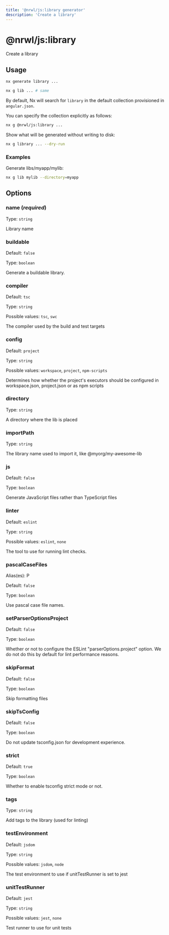 ```yaml
---
title: '@nrwl/js:library generator'
description: 'Create a library'
---
```


# @nrwl/js:library

Create a library

## Usage

```bash
nx generate library ...
```

```bash
nx g lib ... # same
```

By default, Nx will search for `library` in the default collection provisioned in `angular.json`.

You can specify the collection explicitly as follows:

```bash
nx g @nrwl/js:library ...
```

Show what will be generated without writing to disk:

```bash
nx g library ... --dry-run
```

### Examples

Generate libs/myapp/mylib:

```bash
nx g lib mylib --directory=myapp
```

## Options

### name (_**required**_)

Type: `string`

Library name

### buildable

Default: `false`

Type: `boolean`

Generate a buildable library.

### compiler

Default: `tsc`

Type: `string`

Possible values: `tsc`, `swc`

The compiler used by the build and test targets

### config

Default: `project`

Type: `string`

Possible values: `workspace`, `project`, `npm-scripts`

Determines how whether the project's executors should be configured in workspace.json, project.json or as npm scripts

### directory

Type: `string`

A directory where the lib is placed

### importPath

Type: `string`

The library name used to import it, like @myorg/my-awesome-lib

### js

Default: `false`

Type: `boolean`

Generate JavaScript files rather than TypeScript files

### linter

Default: `eslint`

Type: `string`

Possible values: `eslint`, `none`

The tool to use for running lint checks.

### pascalCaseFiles

Alias(es): P

Default: `false`

Type: `boolean`

Use pascal case file names.

### setParserOptionsProject

Default: `false`

Type: `boolean`

Whether or not to configure the ESLint "parserOptions.project" option. We do not do this by default for lint performance reasons.

### skipFormat

Default: `false`

Type: `boolean`

Skip formatting files

### skipTsConfig

Default: `false`

Type: `boolean`

Do not update tsconfig.json for development experience.

### strict

Default: `true`

Type: `boolean`

Whether to enable tsconfig strict mode or not.

### tags

Type: `string`

Add tags to the library (used for linting)

### testEnvironment

Default: `jsdom`

Type: `string`

Possible values: `jsdom`, `node`

The test environment to use if unitTestRunner is set to jest

### unitTestRunner

Default: `jest`

Type: `string`

Possible values: `jest`, `none`

Test runner to use for unit tests
